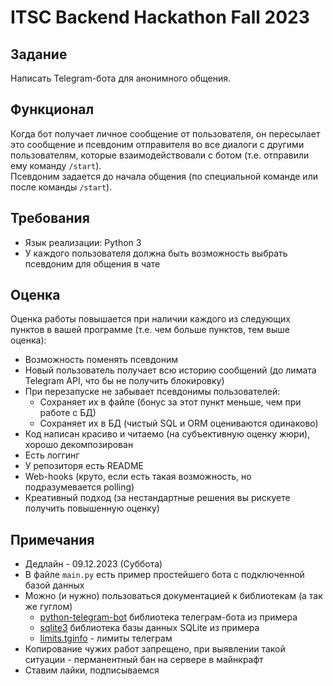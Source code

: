 # ITSC Backend Hackathon Fall 2023

## Задание
Написать Telegram-бота для анонимного общения.

## Функционал 
Когда бот получает личное сообщение от пользователя, 
он пересылает это сообщение и псевдоним отправителя во все диалоги с другими пользователям,
которые взаимодействовали с ботом (т.е. отправили ему команду ```/start```).\
Псевдоним задается до начала общения (по специальной команде или после команды ```/start```).

## Требования
* Язык реализации: Python 3
* У каждого пользователя должна быть возможность выбрать псевдоним для общения в чате

## Оценка
Оценка работы повышается при наличии каждого из следующих пунктов в вашей программе 
(т.е. чем больше пунктов, тем выше оценка):
* Возможность поменять псевдоним
* Новый пользователь получает всю историю сообщений (до лимата Telegram API, что бы не получить блокировку)
* При перезапуске не забывает псевдонимы пользователей:
  * Сохраняет их в файле (бонус за этот пункт меньше, чем при работе с БД)
  * Сохраняет их в БД (чистый SQL и ORM оцениваются одинаково)
* Код написан красиво и читаемо (на субъективную оценку жюри), хорошо декомпозирован
* Есть логгинг
* У репозиторя есть README
* Web-hooks (круто, если есть такая возможность, но подразумевается polling)
* Креативный подход (за нестандартные решения вы рискуете получить повышенную оценку)

## Примечания
* Дедлайн - 09.12.2023 (Суббота)
* В файле ```main.py``` есть пример простейшего бота с подключенной базой данных
* Можно (и нужно) пользоваться документацией к библиотекам (а так же гуглом)
  * [python-telegram-bot](https://github.com/python-telegram-bot/python-telegram-bot/wiki/Extensions---Your-first-Bot) библиотека телеграм-бота из примера
  * [sqlite3](https://docs.python.org/3/library/sqlite3.html) библиотека базы данных SQLite из примера
  * [limits.tginfo](https://limits.tginfo.me/en) - лимиты телеграм
* Копирование чужих работ запрещено, при выявлении такой ситуации - перманентный бан на сервере в майнкрафт
* Ставим лайки, подписываемся